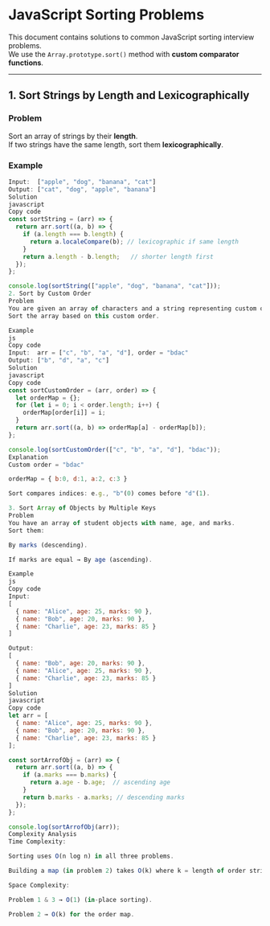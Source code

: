 # JavaScript Sorting Problems

This document contains solutions to common JavaScript sorting interview problems.  
We use the `Array.prototype.sort()` method with **custom comparator functions**.

---

## 1. Sort Strings by Length and Lexicographically

### Problem
Sort an array of strings by their **length**.  
If two strings have the same length, sort them **lexicographically**.

### Example
```js
Input:  ["apple", "dog", "banana", "cat"]
Output: ["cat", "dog", "apple", "banana"]
Solution
javascript
Copy code
const sortString = (arr) => {
  return arr.sort((a, b) => {
    if (a.length === b.length) {
      return a.localeCompare(b); // lexicographic if same length
    }
    return a.length - b.length;   // shorter length first
  });
};

console.log(sortString(["apple", "dog", "banana", "cat"]));
2. Sort by Custom Order
Problem
You are given an array of characters and a string representing custom order.
Sort the array based on this custom order.

Example
js
Copy code
Input:  arr = ["c", "b", "a", "d"], order = "bdac"
Output: ["b", "d", "a", "c"]
Solution
javascript
Copy code
const sortCustomOrder = (arr, order) => {
  let orderMap = {};
  for (let i = 0; i < order.length; i++) {
    orderMap[order[i]] = i;
  }
  return arr.sort((a, b) => orderMap[a] - orderMap[b]);
};

console.log(sortCustomOrder(["c", "b", "a", "d"], "bdac"));
Explanation
Custom order = "bdac"

orderMap = { b:0, d:1, a:2, c:3 }

Sort compares indices: e.g., "b"(0) comes before "d"(1).

3. Sort Array of Objects by Multiple Keys
Problem
You have an array of student objects with name, age, and marks.
Sort them:

By marks (descending).

If marks are equal → By age (ascending).

Example
js
Copy code
Input:  
[
  { name: "Alice", age: 25, marks: 90 },
  { name: "Bob", age: 20, marks: 90 },
  { name: "Charlie", age: 23, marks: 85 }
]

Output:  
[
  { name: "Bob", age: 20, marks: 90 },
  { name: "Alice", age: 25, marks: 90 },
  { name: "Charlie", age: 23, marks: 85 }
]
Solution
javascript
Copy code
let arr = [
  { name: "Alice", age: 25, marks: 90 },
  { name: "Bob", age: 20, marks: 90 },
  { name: "Charlie", age: 23, marks: 85 }
];

const sortArrofObj = (arr) => {
  return arr.sort((a, b) => {
    if (a.marks === b.marks) {
      return a.age - b.age;  // ascending age
    }
    return b.marks - a.marks; // descending marks
  });
};

console.log(sortArrofObj(arr));
Complexity Analysis
Time Complexity:

Sorting uses O(n log n) in all three problems.

Building a map (in problem 2) takes O(k) where k = length of order string.

Space Complexity:

Problem 1 & 3 → O(1) (in-place sorting).

Problem 2 → O(k) for the order map.